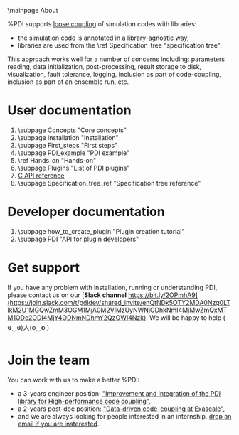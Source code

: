 \mainpage About

%PDI supports [loose coupling](https://en.wikipedia.org/wiki/Loose_coupling) of
simulation codes with libraries:
* the simulation code is annotated in a library-agnostic way,
* libraries are used from the \ref Specification_tree "specification tree".

This approach works well for a number of concerns including: parameters reading, data
initialization, post-processing, result storage to disk, visualization, fault
tolerance, logging,  inclusion as part of code-coupling, inclusion as part of an
ensemble run, etc.


# User documentation

1. \subpage Concepts "Core concepts"
2. \subpage Installation "Installation"
3. \subpage First_steps "First steps"
4. \subpage PDI_example "PDI example"
5. \ref Hands_on "Hands-on"
6. \subpage Plugins "List of PDI plugins"
7. [C API reference](modules.html)
8. \subpage Specification_tree_ref "Specification tree reference"


# Developer documentation

1. \subpage how_to_create_plugin "Plugin creation tutorial"
2. \subpage PDI "API for plugin developers"


# Get support

If you have any problem with installation, running or understanding PDI,
please contact us on our [**Slack channel** https://bit.ly/2OPmhA9](https://join.slack.com/t/pdidev/shared_invite/enQtNDk5OTY2MDA0Nzg0LTlkM2U1MGQwZmM3OGM1MjA0M2VlMzUyNWNjODhkNmI4MjMwZmQxMTM1ODc2ODI4MjY4ODNmNDhmY2QzOWI4Nzk).
We will be happy to help ( ဖ‿ဖ)人(စ‿စ )


# Join the team

You can work with us to make a better %PDI:
* a 3-years engineer position: ["Improvement and integration of the PDI library for High-performance code coupling"](http://www.maisondelasimulation.fr/en/emploi/3-years-engineer-position-improvement-and-integration-of-the-pdi-library-for-high-performance-code-coupling-2/),
* a 2-years post-doc position: ["Data-driven code-coupling at Exascale"](http://www.maisondelasimulation.fr/en/emploi/2-years-post-doc-position-data-driven-code-coupling-at-exascale-2/),
* and we are always looking for people interested in an internship, [drop an email if you are insterested](mailto:julien.bigot@cea.fr).

